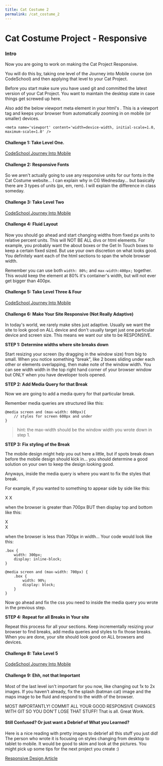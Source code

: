 ```yaml
---
title: Cat Costume 2
permalink: /cat_costume_2
---
```


# Cat Costume Project - Responsive

### Intro
Now you are going to work on making the Cat Project Responsive.

You will do this by, taking one level of the Journey into Mobile course (on CodeSchool) and then applying that level to your Cat Project.

Before you start make sure you have used git and committed the latest version of your Cat Project. You want to maintain the desktop state in case things get screwed up here.

Also add the below viewport meta element in your html's <head></head>. This is a viewport tag and keeps your browser from automatically zooming in on mobile (or smaller) devices.

```
<meta name='viewport' content='width=device-width, initial-scale=1.0, maximum-scale=1.0' />
```



#### Challenge 1: Take Level One.

[CodeSchool Journey Into Mobile](https://www.codeschool.com/courses/journey-into-mobile)



#### Challenge 2: Responsive Fonts

So we aren't actually going to use any responsive units for our fonts in the Cat Costume website... I can explain why in CG Wednesday... but basically there are 3 types of units (px, em, rem). I will explain the difference in class someday.



#### Challenge 3: Take Level Two

[CodeSchool Journey Into Mobile](https://www.codeschool.com/courses/journey-into-mobile)



#### Challenge 4: Fluid Layout

Now you should go ahead and start changing widths from fixed px units to relative percent units. This will NOT BE ALL divs or html elements. For example, you probably want the about boxes or the Get In Touch boxes to keep a certain fixed sized. But use your own discretion on what looks good. You definitely want each of the html sections to span the whole browser width.

Remember you can use both `width: 80%;` and `max-width:400px;` together. This would keep the element at 80% it's container's width, but will not ever get bigger than 400px.



#### Challenge 5: Take Level Three & Four

[CodeSchool Journey Into Mobile](https://www.codeschool.com/courses/journey-into-mobile)



#### Challenge 6: Make Your Site Responsive (Not Really Adaptive)

In today's world, we rarely make sites just adaptive. Usually we want the site to look good on ALL device and don't usually target just one particular device and screen size. This means we want our site to be RESPONSIVE.

**STEP 1: Determine widths where site breaks down**

Start resizing your screen (by dragging in the window size) from big to small. When you notice something "break", like 2 boxes sliding under each other or elements overlapping, then make note of the window width. You can see width width in the top right hand corner of your browser window but ONLY when you have developer tools opened.


**STEP 2: Add Media Query for that Break**

Now we are going to add a media query for that particular break.

Remember media queries are structured like this:

```
@media screen and (max-width: 600px){
    // styles for screen 600px and under
}
```

> hint: the max-width should be the window width you wrote down in step 1.


**STEP 3: Fix styling of the Break**

The mobile design might help you out here a little, but if spots break down before the mobile design should kick in... you should determine a good solution on your own to keep the design looking good.

Anyways, inside the media query is where you want to fix the styles that break.

For example, if you wanted to something to appear side by side like this:

X X

when the browser is greater than 700px BUT then display top and bottom like this:

X  
X

when the browser is less than 700px in width... Your code would look like this:

```
.box {
    width: 300px;
    display: inline-block;
}

@media screen and (max-width: 700px) {
    .box {
        width: 90%;
        display: block;
    }
}
```

Now go ahead and fix the css you need to inside the media query you wrote in the previous step.


**STEP 4: Repeat for all Breaks in Your site**

Repeat this process for all your sections. Keep incrementally resizing your browser to find breaks, add media queries and styles to fix those breaks. When you are done, your site should look good on ALL browsers and devices.



#### Challenge 8: Take Level 5

[CodeSchool Journey Into Mobile](https://www.codeschool.com/courses/journey-into-mobile)



#### Challenge 9: Ehh, not that Important

Most of the last level isn't important for you now, like changing out 1x to 2x images. If you haven't already, fix the splash (batman cat) image and the maps image to be fluid and respond to the width of the browser.


MOST IMPORTANTLY! COMMIT ALL YOUR GOOD RESPONSIVE CHANGES WITH GIT SO YOU DON'T LOSE THAT STUFF! That is all. Great Work.



#### Still Confused? Or just want a Debrief of What you Learned?

Here is a nice reading with pretty images to debrief all this stuff you just did! The person who wrote it is focusing on styles changing from desktop to tablet to mobile. It would be good to skim and look at the pictures. You might pick up some tips for the next project you create :)

[Responsive Design Article](https://internetingishard.com/html-and-css/responsive-design/)
